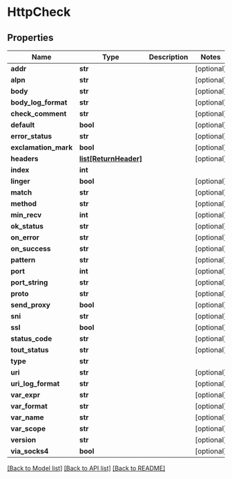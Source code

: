 # HttpCheck

## Properties
Name | Type | Description | Notes
------------ | ------------- | ------------- | -------------
**addr** | **str** |  | [optional] 
**alpn** | **str** |  | [optional] 
**body** | **str** |  | [optional] 
**body_log_format** | **str** |  | [optional] 
**check_comment** | **str** |  | [optional] 
**default** | **bool** |  | [optional] 
**error_status** | **str** |  | [optional] 
**exclamation_mark** | **bool** |  | [optional] 
**headers** | [**list[ReturnHeader]**](ReturnHeader.md) |  | [optional] 
**index** | **int** |  | 
**linger** | **bool** |  | [optional] 
**match** | **str** |  | [optional] 
**method** | **str** |  | [optional] 
**min_recv** | **int** |  | [optional] 
**ok_status** | **str** |  | [optional] 
**on_error** | **str** |  | [optional] 
**on_success** | **str** |  | [optional] 
**pattern** | **str** |  | [optional] 
**port** | **int** |  | [optional] 
**port_string** | **str** |  | [optional] 
**proto** | **str** |  | [optional] 
**send_proxy** | **bool** |  | [optional] 
**sni** | **str** |  | [optional] 
**ssl** | **bool** |  | [optional] 
**status_code** | **str** |  | [optional] 
**tout_status** | **str** |  | [optional] 
**type** | **str** |  | 
**uri** | **str** |  | [optional] 
**uri_log_format** | **str** |  | [optional] 
**var_expr** | **str** |  | [optional] 
**var_format** | **str** |  | [optional] 
**var_name** | **str** |  | [optional] 
**var_scope** | **str** |  | [optional] 
**version** | **str** |  | [optional] 
**via_socks4** | **bool** |  | [optional] 

[[Back to Model list]](../README.md#documentation-for-models) [[Back to API list]](../README.md#documentation-for-api-endpoints) [[Back to README]](../README.md)

